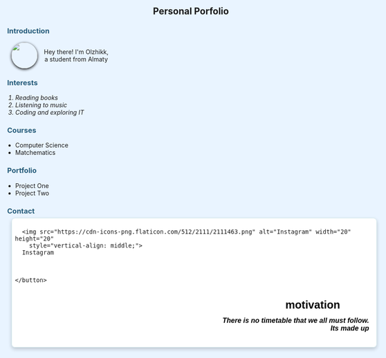 <!DOCTYPE html>
<html lang="en">

<head>
  <meta charset="UTF-8">
  <meta name="viewport" content="width=device-width, initial-scale=1.0">
  <title>my website</title>

  <style>
    body {
      max-width: 100%;
      height: auto;
      display: block;
      background-color: rgb(233, 244, 255);
      text-align: center;


    }

    h2 {
      text-align: center;



    }

    h3 {
      text-align: left;
      padding-left: 5px;
      color: rgb(37, 91, 122);

    }

    p {

      text-align: right;
      padding-right: 20px;
      font-size: 16px;


    }

    h4 {

      text-align: right;
      padding-right: 77px;
      font-weight: bold;
      font-size: 25px;
    }

    h5 {
      text-align: right;
      padding-right: 10px;
      font-size: 16px;
      font-style: italic;
          margin-top: -20px;


    }



    button {

      background: linear-gradient(to right, #ffffff, #ffffff);




      padding: 8px;
      font-size: 16px;
      font-weight: normal;
      border: 1px solid rgb(211, 233, 236);
      border-radius: 8px;
      cursor: pointer;
      display: inline-flex;
      align-items: center;
      justify-content: center;
      gap: 8px;
      padding: 7px 7px;
      transition: 0.3s ease-in-out;
      box-shadow: 0px 4px 8px rgba(16, 14, 14, 0.2);
      display: block;
      margin-left: 15px;
      margin-top: -10px;
      text-align: left;


    }


    a {

      text-decoration: none;
      font-weight: normal;
    }

    img {

      width: 22px;
      height: 22px;
      object-fit: cover;
      border-radius: 50%;
      margin-left: 5px;


    }

    .intro {
      display: flex;
      align-items: center;
      gap: 15px;
      padding-left: 10px;


    }

    .profile-pic {
      width: 60px;
      height: 60px;
      border-radius: 50%;
      object-fit: cover;
      box-shadow: 0 2px 6px rgba(0, 0, 0, 2);


    }



    .btn:hover {
      background: linear-gradient(to right, #bdbdbd, #a0a1a1);
    }

    ul {
      text-align: left;

    }

    ol {
      text-align: left;
      font-style: italic;



    }
  </style>
</head>

<body>
  <h2>Personal Porfolio</h2>

  <h3>Introduction</h3>
  <div class="intro">
    <img src="c:\Users\User\Downloads\avatar-2024924_1280 (1).jpg" class="profile-pic" <p> Hey there! I'm Olzhikk, <br>
    a student from Almaty</p>

  </div>


  <h3>Interests</h3>

  <ol>
    <li>Reading books</li>
    <li>Listening to music</li>
    <li>Coding and exploring IT</li>
  </ol>


  <h3>Courses </h3>
  <ul>
    <li>Computer Science</li>
    <li>Matchematics</li>

  </ul>



  <h3>Portfolio</h3>
  <ul>
    <li>Project One</li>
    <li>Project Two</li>
  </ul>

  <h3>Contact</h3>


  <a href="https://www.instagram.com/o1zhikk_ac?igsh=enR1eW53MW9sc3c3&utm_source=qr" target="_blank">
    <button class="btn">

      <img src="https://cdn-icons-png.flaticon.com/512/2111/2111463.png" alt="Instagram" width="20" height="20"
        style="vertical-align: middle;">
      Instagram



    </button>
  </a>
  <h4>motivation</h4>
  <h5>There is no timetable that we all must follow.<br> Its made up</h5>

</body>

</html>
